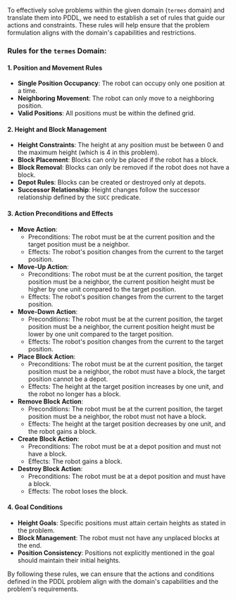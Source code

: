 To effectively solve problems within the given domain (`termes` domain) and translate them into PDDL, we need to establish a set of rules that guide our actions and constraints. These rules will help ensure that the problem formulation aligns with the domain's capabilities and restrictions.

### Rules for the `termes` Domain:

#### 1. **Position and Movement Rules**
   - **Single Position Occupancy**: The robot can occupy only one position at a time.
   - **Neighboring Movement**: The robot can only move to a neighboring position.
   - **Valid Positions**: All positions must be within the defined grid.

#### 2. **Height and Block Management**
   - **Height Constraints**: The height at any position must be between 0 and the maximum height (which is 4 in this problem).
   - **Block Placement**: Blocks can only be placed if the robot has a block.
   - **Block Removal**: Blocks can only be removed if the robot does not have a block.
   - **Depot Rules**: Blocks can be created or destroyed only at depots.
   - **Successor Relationship**: Height changes follow the successor relationship defined by the `SUCC` predicate.

#### 3. **Action Preconditions and Effects**
   - **Move Action**: 
     - Preconditions: The robot must be at the current position and the target position must be a neighbor.
     - Effects: The robot's position changes from the current to the target position.
   - **Move-Up Action**:
     - Preconditions: The robot must be at the current position, the target position must be a neighbor, the current position height must be higher by one unit compared to the target position.
     - Effects: The robot's position changes from the current to the target position.
   - **Move-Down Action**:
     - Preconditions: The robot must be at the current position, the target position must be a neighbor, the current position height must be lower by one unit compared to the target position.
     - Effects: The robot's position changes from the current to the target position.
   - **Place Block Action**:
     - Preconditions: The robot must be at the current position, the target position must be a neighbor, the robot must have a block, the target position cannot be a depot.
     - Effects: The height at the target position increases by one unit, and the robot no longer has a block.
   - **Remove Block Action**:
     - Preconditions: The robot must be at the current position, the target position must be a neighbor, the robot must not have a block.
     - Effects: The height at the target position decreases by one unit, and the robot gains a block.
   - **Create Block Action**:
     - Preconditions: The robot must be at a depot position and must not have a block.
     - Effects: The robot gains a block.
   - **Destroy Block Action**:
     - Preconditions: The robot must be at a depot position and must have a block.
     - Effects: The robot loses the block.

#### 4. **Goal Conditions**
   - **Height Goals**: Specific positions must attain certain heights as stated in the problem.
   - **Block Management**: The robot must not have any unplaced blocks at the end.
   - **Position Consistency**: Positions not explicitly mentioned in the goal should maintain their initial heights.

By following these rules, we can ensure that the actions and conditions defined in the PDDL problem align with the domain's capabilities and the problem's requirements.
